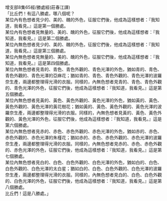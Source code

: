 增支部8集65經/勝處經(莊春江譯)  
「比丘們！有這八勝處，哪八個呢？  
某位內有色想者見少的、美的、醜的外色，征服它們後，他成為這樣想者：『我知道，我看見。』這是第一個勝處。  
某位內有色想者見無量的、美的、醜的外色，征服它們後，他成為這樣想者：『我知道，我看見。』這是第二個勝處。  
某位內無色想者見少的、美的、醜的外色，征服它們後，他成為這樣想者：『我知道，我看見。』這是第三個勝處。  
某位內無色想者見無量的、美的、醜的外色，征服它們後，他成為這樣想者：『我知道，我看見。』這是第四個勝處。  
某位內無色想者見青的、青色、青色外觀的、青色光澤的外色，猶如青的、青色、青色外觀的、青色光澤的亞麻花；猶如青的、青色、青色外觀的、青色光澤的波羅奈生產，兩邊都整理得光滑的衣服。同樣的，內無色想者見青的、青色、青色外觀的、青色光澤的外色，征服它們後，他成為這樣想者：『我知道，我看見。』這是第五個勝處。  
某位內無色想者見黃的、黃色、黃色外觀的、黃色光澤的外色，猶如黃的、黃色、黃色外觀的、黃色光澤的黃花樹花；猶如黃的、黃色、黃色外觀的、黃色光澤的波羅奈生產，兩邊都整理得光滑的衣服。同樣的，內無色想者見黃的、黃色、黃色外觀的、黃色光澤的外色，征服它們後，他成為這樣想者：『我知道，我看見。』這是第六個勝處。  
某位內無色想者見赤的、赤色、赤色外觀的、赤色光澤的外色，猶如赤的、赤色、赤色外觀的、赤色光澤的朱槿花；猶如赤的、赤色、赤色外觀的、赤色光澤的波羅奈生產，兩邊都整理得光滑的衣服。同樣的，內無色想者見赤的、赤色、赤色外觀的、赤色光澤的外色，征服它們後，他成為這樣想者：『我知道，我看見。』這是第七個勝處。  
某位內無色想者見白的、白色、白色外觀的、白色光澤的外色，猶如白的、白色、白色外觀的、白色光澤的太白星；猶如白的、白色、白色外觀的、白色光澤的波羅奈生產，兩邊都整理得光滑的衣服。同樣的，內無色想者見白的、白色、白色外觀的、白色光澤的外色，征服它們後，他成為這樣想者：『我知道，我看見。』這是第八個勝處。  
比丘們！這是八勝處。」  
  
  
